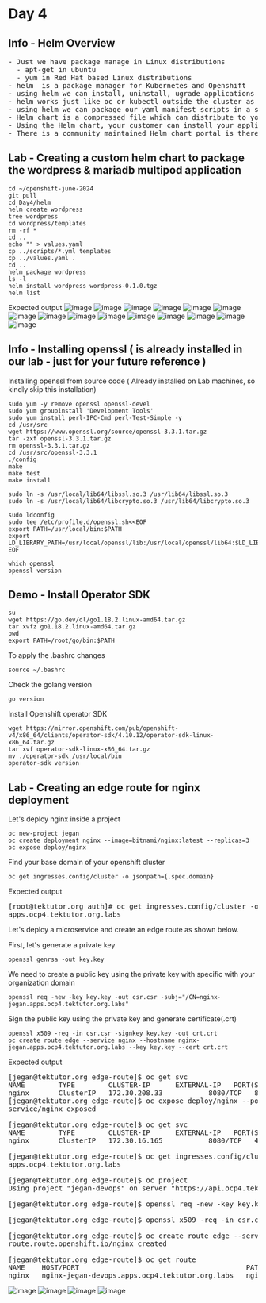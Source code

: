# Day 4

## Info - Helm Overview
<pre>
- Just we have package manage in Linux distributions
  - apt-get in ubuntu
  - yum in Red Hat based Linux distributions
- helm  is a package manager for Kubernetes and Openshift 
- using helm we can install, uninstall, ugrade applications into Kubernetes and Openshift
- helm works just like oc or kubectl outside the cluster as a client tool
- using helm we can package our yaml manifest scripts in a specific format called Helm Chart
- Helm chart is a compressed file which can distribute to your customers
- Using the Helm chart, your customer can install your application into Kubernetes and Openshift
- There is a community maintained Helm chart portal is there, you can download charts other people developed and published
</pre>

## Lab - Creating a custom helm chart to package the wordpress & mariadb multipod application
```
cd ~/openshift-june-2024
git pull
cd Day4/helm
helm create wordpress
tree wordpress
cd wordpress/templates
rm -rf *
cd ..
echo "" > values.yaml
cp ../scripts/*.yml templates
cp ../values.yaml .
cd ..
helm package wordpress
ls -l
helm install wordpress wordpress-0.1.0.tgz
helm list
```

Expected output
![image](https://github.com/tektutor/openshift-june-2024/assets/12674043/e7c85ba4-1b16-450a-afe3-bbc178f91674)
![image](https://github.com/tektutor/openshift-june-2024/assets/12674043/54ef3a1f-418d-4a0a-a13e-d64113a32ae4)
![image](https://github.com/tektutor/openshift-june-2024/assets/12674043/cf8bd4af-70bf-4d7d-b4aa-8d4c338d4f56)
![image](https://github.com/tektutor/openshift-june-2024/assets/12674043/fa0f3087-b9db-448a-9e9b-91d1f8b73e12)
![image](https://github.com/tektutor/openshift-june-2024/assets/12674043/4f9c15a4-9e70-43b9-abda-6ae29f7950d7)
![image](https://github.com/tektutor/openshift-june-2024/assets/12674043/fbe3f866-d076-4428-9ec2-f37c524d3365)
![image](https://github.com/tektutor/openshift-june-2024/assets/12674043/e2a2c70b-66d4-46aa-b714-8a68e1b143af)
![image](https://github.com/tektutor/openshift-june-2024/assets/12674043/e2d6914d-e16f-4e81-8c69-b54212c3dda3)
![image](https://github.com/tektutor/openshift-june-2024/assets/12674043/b08f3e3e-6dfe-4558-be2f-8b575cffac6e)
![image](https://github.com/tektutor/openshift-june-2024/assets/12674043/8d57cb7b-8f15-441b-bfc0-71ffae547dff)
![image](https://github.com/tektutor/openshift-june-2024/assets/12674043/7deb2f83-b095-4a8f-9bd8-047166d9791f)
![image](https://github.com/tektutor/openshift-june-2024/assets/12674043/a0e873b9-a2fe-422a-9f26-9b1246bb64eb)
![image](https://github.com/tektutor/openshift-june-2024/assets/12674043/77cd86dc-b3d6-4e49-a501-f4a745ab17fa)
![image](https://github.com/tektutor/openshift-june-2024/assets/12674043/f87844f0-4290-4440-989a-c5c7e109e492)
![image](https://github.com/tektutor/openshift-june-2024/assets/12674043/c93a4e00-a59a-4485-9a64-114466f57b47)

## Info - Installing openssl ( is already installed in our lab - just for your future reference )

Installing openssl from source code ( Already installed on Lab machines, so kindly skip this installation)
```
sudo yum -y remove openssl openssl-devel
sudo yum groupinstall 'Development Tools'
sudo yum install perl-IPC-Cmd perl-Test-Simple -y
cd /usr/src
wget https://www.openssl.org/source/openssl-3.3.1.tar.gz
tar -zxf openssl-3.3.1.tar.gz
rm openssl-3.3.1.tar.gz
cd /usr/src/openssl-3.3.1
./config
make
make test
make install

sudo ln -s /usr/local/lib64/libssl.so.3 /usr/lib64/libssl.so.3
sudo ln -s /usr/local/lib64/libcrypto.so.3 /usr/lib64/libcrypto.so.3

sudo ldconfig
sudo tee /etc/profile.d/openssl.sh<<EOF
export PATH=/usr/local/bin:$PATH
export LD_LIBRARY_PATH=/usr/local/openssl/lib:/usr/local/openssl/lib64:$LD_LIBRARY_PATH
EOF

which openssl
openssl version
```

## Demo - Install Operator SDK
```
su -
wget https://go.dev/dl/go1.18.2.linux-amd64.tar.gz
tar xvfz go1.18.2.linux-amd64.tar.gz
pwd
export PATH=/root/go/bin:$PATH
```

To apply the .bashrc changes
```
source ~/.bashrc
```

Check the golang version
```
go version
```
Install Openshift operator SDK
```
wget https://mirror.openshift.com/pub/openshift-v4/x86_64/clients/operator-sdk/4.10.12/operator-sdk-linux-x86_64.tar.gz
tar xvf operator-sdk-linux-x86_64.tar.gz
mv ./operator-sdk /usr/local/bin
operator-sdk version
```

## Lab - Creating an edge route for nginx deployment

Let's deploy nginx inside a project
```
oc new-project jegan
oc create deployment nginx --image=bitnami/nginx:latest --replicas=3
oc expose deploy/nginx
```

Find your base domain of your openshift cluster
```
oc get ingresses.config/cluster -o jsonpath={.spec.domain}
```

Expected output
<pre>
[root@tektutor.org auth]# oc get ingresses.config/cluster -o jsonpath={.spec.domain}
apps.ocp4.tektutor.org.labs	
</pre>

Let's deploy a microservice and create an edge route as shown below.

First, let's generate a private key
```
openssl genrsa -out key.key
```

We need to create a public key using the private key with specific with your organization domain
```
openssl req -new -key key.key -out csr.csr -subj="/CN=nginx-jegan.apps.ocp4.tektutor.org.labs"
```

Sign the public key using the private key and generate certificate(.crt)
```
openssl x509 -req -in csr.csr -signkey key.key -out crt.crt
oc create route edge --service nginx --hostname nginx-jegan.apps.ocp4.tektutor.org.labs --key key.key --cert crt.crt
```

Expected output
<pre>
[jegan@tektutor.org edge-route]$ oc get svc
NAME        TYPE        CLUSTER-IP      EXTERNAL-IP   PORT(S)    AGE
nginx       ClusterIP   172.30.208.33   <none>        8080/TCP   87m
[jegan@tektutor.org edge-route]$ oc expose deploy/nginx --port=8080
service/nginx exposed
  
[jegan@tektutor.org edge-route]$ oc get svc
NAME        TYPE        CLUSTER-IP      EXTERNAL-IP   PORT(S)    AGE
nginx       ClusterIP   172.30.16.165   <none>        8080/TCP   4s

[jegan@tektutor.org edge-route]$ oc get ingresses.config/cluster -o jsonpath={.spec.domain}
apps.ocp4.tektutor.org.labs
  
[jegan@tektutor.org edge-route]$ oc project
Using project "jegan-devops" on server "https://api.ocp4.tektutor.org.labs:6443".
  
[jegan@tektutor.org edge-route]$ openssl req -new -key key.key -out csr.csr -subj="/CN=nginx-jegan-devops.apps.ocp4.tektutor.org.labs"
  
[jegan@tektutor.org edge-route]$ openssl x509 -req -in csr.csr -signkey key.key -out crt.crt
  
[jegan@tektutor.org edge-route]$ oc create route edge --service nginx --hostname nginx-jegan-devops.apps.ocp4.tektutor.org.labs --key key.key --cert crt.crt
route.route.openshift.io/nginx created
  
[jegan@tektutor.org edge-route]$ oc get route
NAME    HOST/PORT                                        PATH   SERVICES   PORT    TERMINATION   WILDCARD
nginx   nginx-jegan-devops.apps.ocp4.tektutor.org.labs   nginx      <all>   edge          None
</pre>

![image](https://github.com/tektutor/openshift-june-2024/assets/12674043/7529fd23-06b5-43ea-b61d-8caee09a26fb)
![image](https://github.com/tektutor/openshift-june-2024/assets/12674043/0ec6825c-75ec-4eb1-88e1-1599ee3ca285)
![image](https://github.com/tektutor/openshift-june-2024/assets/12674043/6ef09273-14f2-4cfc-9ecf-3f04ccf3537b)
![image](https://github.com/tektutor/openshift-june-2024/assets/12674043/04a2eba4-7b8a-497f-8150-6a6e5d8ec69e)
